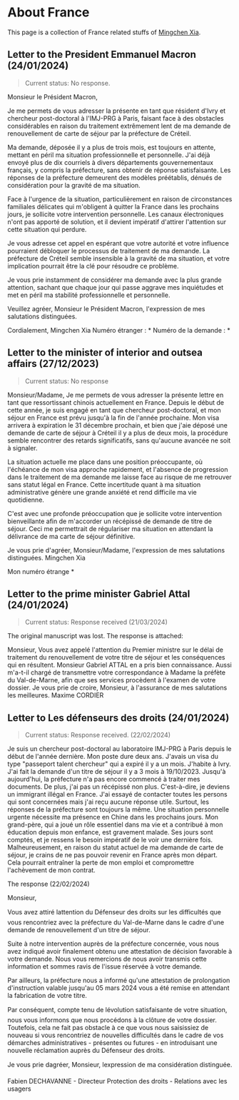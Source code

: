 # About France

This page is a collection of France related stuffs of [Mingchen Xia](readme.md). 

## Letter to the President Emmanuel Macron (24/01/2024)

> Current status: No response.

Monsieur le Président Macron,

Je me permets de vous adresser la présente en tant que résident d'Ivry et chercheur post-doctoral à l'IMJ-PRG à Paris, faisant face à des obstacles considérables en raison du traitement extrêmement lent de ma demande de renouvellement de carte de séjour par la préfecture de Créteil.

Ma demande, déposée il y a plus de trois mois, est toujours en attente, mettant en péril ma situation professionnelle et personnelle. J'ai déjà envoyé plus de dix courriels à divers départements gouvernementaux français, y compris la préfecture, sans obtenir de réponse satisfaisante. Les réponses de la préfecture demeurent des modèles préétablis, dénués de considération pour la gravité de ma situation.

Face à l'urgence de la situation, particulièrement en raison de circonstances familiales délicates qui m'obligent à quitter la France dans les prochains jours, je sollicite votre intervention personnelle. Les canaux électroniques n'ont pas apporté de solution, et il devient impératif d'attirer l'attention sur cette situation qui perdure.

Je vous adresse cet appel en espérant que votre autorité et votre influence pourraient débloquer le processus de traitement de ma demande. La préfecture de Créteil semble insensible à la gravité de ma situation, et votre implication pourrait être la clé pour résoudre ce problème.

Je vous prie instamment de considérer ma demande avec la plus grande attention, sachant que chaque jour qui passe aggrave mes inquiétudes et met en péril ma stabilité professionnelle et personnelle.

Veuillez agréer, Monsieur le Président Macron, l'expression de mes salutations distinguées.

Cordialement,
Mingchen Xia
Numéro étranger : *
Numéro de la demande : *

## Letter to the minister of interior and outsea affairs (27/12/2023)

> Current status: No response

Monsieur/Madame,
Je me permets de vous adresser la présente lettre en tant que ressortissant chinois actuellement en France. Depuis le début de cette année, je suis engagé en tant que chercheur post-doctoral, et mon séjour en France est prévu jusqu'à la fin de l'année prochaine. Mon visa arrivera à expiration le 31 décembre prochain, et bien que j'aie déposé une demande de carte de séjour à Créteil il y a plus de deux mois, la procédure semble rencontrer des retards significatifs, sans qu'aucune avancée ne soit à signaler.

La situation actuelle me place dans une position préoccupante, où l'échéance de mon visa approche rapidement, et l'absence de progression dans le traitement de ma demande me laisse face au risque de me retrouver sans statut légal en France. Cette incertitude quant à ma situation administrative génère une grande anxiété et rend difficile ma vie quotidienne.

C'est avec une profonde préoccupation que je sollicite votre intervention bienveillante afin de m'accorder un récépissé de demande de titre de séjour. Ceci me permettrait de régulariser ma situation en attendant la délivrance de ma carte de séjour définitive.

Je vous prie d'agréer, Monsieur/Madame, l'expression de mes salutations distinguées.
Mingchen Xia

Mon numéro étrange *

## Letter to the prime minister Gabriel Attal (24/01/2024)

> Current status: Response received (21/03/2024)

The original manuscript was lost. The response is attached:

Monsieur,
Vous avez appelé l'attention du Premier ministre sur le délai de traitement du renouvellement de votre titre de séjour et les conséquences qui en résultent.
Monsieur Gabriel ATTAL en a pris bien connaissance.
Aussi m'a-t-il chargé de transmettre votre correspondance à Madame la préfète du Val-de-Marne, afin que ses services procèdent à l'examen de votre dossier.
Je vous prie de croire, Monsieur, à l'assurance de mes salutations les meilleures.
Maxime CORDIER

## Letter to Les défenseurs des droits (24/01/2024)

> Current status: Response received. (22/02/2024)

Je suis un chercheur post-doctoral au laboratoire IMJ-PRG à Paris depuis le début de l'année dernière. Mon poste dure deux ans. J'avais un visa du type "passeport talent chercheur" qui a expiré il y a un mois.
J'habite à Ivry. J'ai fait la demande d'un titre de séjour il y a 3 mois à 19/10/2023. Jusqu'à aujourd'hui, la préfecture n'a pas encore commencé à traiter mes documents.
De plus, j'ai pas un récépissé non plus. C'est-à-dire, je deviens un immigrant illégal en France.
J'ai essayé de contacter toutes les persons qui sont concernées mais j'ai reçu aucune réponse utile. Surtout, les réponses de la préfecture sont toujours la même.
Une situation personnelle urgente nécessite ma présence en Chine dans les prochains jours. Mon grand-père, qui a joué un rôle essentiel dans ma vie et a contribué à mon éducation depuis mon enfance, est gravement malade. Ses jours sont comptés, et je ressens le besoin impératif de le voir une dernière fois.
Malheureusement, en raison du statut actuel de ma demande de carte de séjour, je crains de ne pas pouvoir revenir en France après mon départ. Cela pourrait entraîner la perte de mon emploi et compromettre l'achèvement de mon contrat.

The response (22/02/2024)

Monsieur,

Vous avez attiré lattention du Défenseur des droits sur les difficultés que vous rencontriez avec la préfecture du Val-de-Marne dans le cadre d'une demande de renouvellement d'un titre de séjour.

Suite à notre intervention auprès de la préfecture concernée, vous nous avez indiqué avoir finalement obtenu une attestation de décision favorable à votre demande. Nous vous remercions de nous avoir transmis cette information et sommes ravis de l'issue réservée à votre demande.

Par ailleurs, la préfecture nous a informé qu'une attestation de prolongation d'instruction valable jusqu'au 05 mars 2024 vous a été remise en attendant la fabrication de votre titre.

Par conséquent, compte tenu de lévolution satisfaisante de votre situation, nous vous informons que nous procédons à la clôture de votre dossier. Toutefois, cela ne fait pas obstacle à ce que vous nous saisissiez de nouveau si vous rencontriez de nouvelles difficultés dans le cadre de vos démarches administratives - présentes ou futures - en introduisant une nouvelle réclamation auprès du Défenseur des droits.

Je vous prie dagréer, Monsieur, lexpression de ma considération distinguée.


Fabien DECHAVANNE - Directeur 
Protection des droits - Relations avec les usagers

